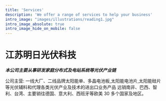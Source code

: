 ```yaml
---
title: 'Services'
description: 'We offer a range of services to help your business'
intro_image: "images/illustrations/reading1.jpg"
intro_image_absolute: true
intro_image_hide_on_mobile: false
---
```


# 江苏明日光伏科技

**_本公司主要从事研发家庭分布式及电站系统等光伏产业链_**

公司主营: 
一线大厂、二线品牌太阳能单、多晶电池板,太阳能电池片,太阳能硅片等光伏辅料和代理各类光伏产业及技术的进出口业务产品
远销南非、巴西、智利、台湾、主要销往德国、意大利、西班牙等欧美 30 多个国家及地区。
